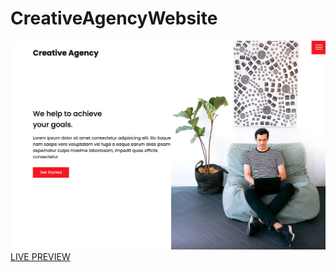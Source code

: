 # CreativeAgencyWebsite

![Creative Agency](/images/screenshot.png 'Creative Agency')
[LIVE PREVIEW](https://omarnabolsi.github.io/CreativeAgencyWebsite/index.html)